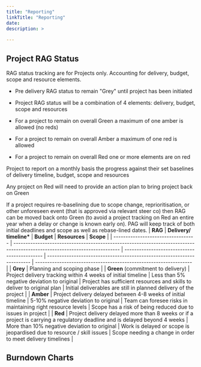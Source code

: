 ```yaml
---
title: "Reporting"
linkTitle: "Reporting"
date: 
description: >
  
---
```

## Project RAG Status

RAG status tracking are for Projects only. Accounting for delivery,
budget, scope and resource elements.

-   Pre delivery RAG status to remain "Grey" until project has been
    initiated

-   Project RAG status will be a combination of 4 elements: delivery,
    budget, scope and resources

-   For a project to remain on overall Green a maximum of one amber is
    allowed (no reds)

-   For a project to remain on overall Amber a maximum of one red is
    allowed

-   For a project to remain on overall Red one or more elements are on
    red

Project to report on a monthly basis the progress against their set
baselines of delivery timeline, budget, scope and resources

Any project on Red will need to provide an action plan to bring project
back on Green

If a project requires re-baselining due to scope change,
reprioritisation, or other unforeseen event (that is approved via
relevant steer co) then RAG can be moved back onto Green (to avoid a
project tracking on Red an entire year when a delay or change is known
early on). PAG will keep track of both initial deadlines and scope as
well as rebase-lined dates.
| **RAG**                            | **Delivery/ timeline\***                                                                                                   | **Budget**                                   | **Resources**                                                           | **Scope**                                                         |
| ---------------------------------- | -------------------------------------------------------------------------------------------------------------------------- | -------------------------------------------- | ----------------------------------------------------------------------- | ----------------------------------------------------------------- |
| **Grey**                           | Planning and scoping phase                                                                                                 |
| **Green** (commitment to delivery) | Project delivery tracking within 4 weeks of initial timeline                                                               | Less than 5% negative deviation to original  | Project has sufficient resources and skills to deliver to original plan | Initial deliverables are still in planned delivery of the project |
| **Amber**                          | Project delivery delayed between 4-8 weeks of initial timeline                                                             | 5-10% negative deviation to original         | Team can foresee risks in maintaining right resource levels             | Scope has a risk of being reduced due to issues in project        |
| **Red**                            | Project delivery delayed more than 8 weeks or if a project is carrying a regulatory deadline and is delayed beyond 4 weeks | More than 10% negative deviation to original | Work is delayed or scope is jeopardised due to resource / skill issues  | Scope needing a change in order to meet delivery timelines        |

## Burndown Charts